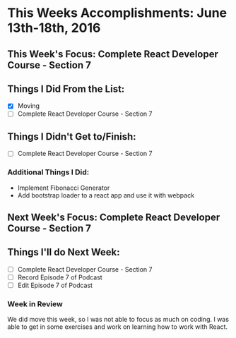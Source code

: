 # This Weeks Accomplishments: June 13th-18th, 2016

## This Week's Focus: Complete React Developer Course - Section 7

## Things I Did From the List:
- [x] Moving
- [ ] Complete React Developer Course - Section 7

## Things I Didn't Get to/Finish:
- [ ] Complete React Developer Course - Section 7

### Additional Things I Did:
- Implement Fibonacci Generator
- Add bootstrap loader to a react app and use it with webpack

## Next Week's Focus: Complete React Developer Course - Section 7

## Things I'll do Next Week:
- [ ] Complete React Developer Course - Section 7
- [ ] Record Episode 7 of Podcast
- [ ] Edit Episode 7 of Podcast

### Week in Review
We did move this week, so I was not able to focus as much on coding. I was able to get in some exercises and work on learning how to work with React. 
